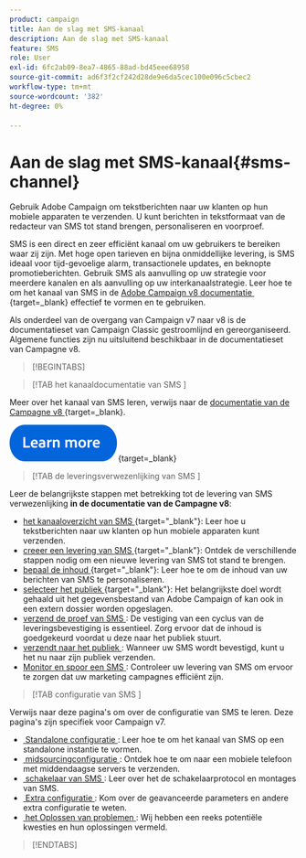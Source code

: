```yaml
---
product: campaign
title: Aan de slag met SMS-kanaal
description: Aan de slag met SMS-kanaal
feature: SMS
role: User
exl-id: 6fc2ab09-8ea7-4865-88ad-bd45eee68958
source-git-commit: ad6f3f2cf242d28de9e6da5cec100e096c5cbec2
workflow-type: tm+mt
source-wordcount: '382'
ht-degree: 0%

---
```


# Aan de slag met SMS-kanaal{#sms-channel}

Gebruik Adobe Campaign om tekstberichten naar uw klanten op hun mobiele apparaten te verzenden. U kunt berichten in tekstformaat van de redacteur van SMS tot stand brengen, personaliseren en voorproef.

SMS is een direct en zeer efficiënt kanaal om uw gebruikers te bereiken waar zij zijn. Met hoge open tarieven en bijna onmiddellijke levering, is SMS ideaal voor tijd-gevoelige alarm, transactionele updates, en beknopte promotieberichten. Gebruik SMS als aanvulling op uw strategie voor meerdere kanalen en als aanvulling op uw interkanaalstrategie. Leer hoe te om het kanaal van SMS in de [&#x200B; Adobe Campaign v8 documentatie &#x200B;](https://experienceleague.adobe.com/docs/campaign/campaign-v8/send/sms/sms.html){target=_blank} effectief te vormen en te gebruiken.

Als onderdeel van de overgang van Campaign v7 naar v8 is de documentatieset van Campaign Classic gestroomlijnd en gereorganiseerd. Algemene functies zijn nu uitsluitend beschikbaar in de documentatieset van Campagne v8.

>[!BEGINTABS]

>[!TAB  het kanaaldocumentatie van SMS ]

Meer over het kanaal van SMS leren, verwijs naar de [&#x200B; documentatie van de Campagne v8 &#x200B;](https://experienceleague.adobe.com/docs/campaign/campaign-v8/send/sms/sms.html){target=_blank}.


[![afbeelding](../../assets/do-not-localize/learn-more-button.svg)](https://experienceleague.adobe.com/docs/campaign/campaign-v8/send/sms/sms.html){target=_blank}


>[!TAB  de leveringsverwezenlijking van SMS ]

Leer de belangrijkste stappen met betrekking tot de levering van SMS verwezenlijking **in de documentatie van de Campagne v8**:

* [&#x200B; het kanaaloverzicht van SMS &#x200B;](https://experienceleague.adobe.com/docs/campaign/campaign-v8/send/sms/sms.html){target="_blank"}: Leer hoe u tekstberichten naar uw klanten op hun mobiele apparaten kunt verzenden.
* [&#x200B; creeer een levering van SMS &#x200B;](https://experienceleague.adobe.com/docs/campaign/campaign-v8/send/sms/create-sms/create-sms.html){target="_blank"}: Ontdek de verschillende stappen nodig om een nieuwe levering van SMS tot stand te brengen.
* [&#x200B; bepaal de inhoud &#x200B;](https://experienceleague.adobe.com/docs/campaign/campaign-v8/send/sms/create-sms/sms-content.html){target="_blank"}: Leer hoe te om de inhoud van uw berichten van SMS te personaliseren.
* [&#x200B; selecteer het publiek &#x200B;](https://experienceleague.adobe.com/docs/campaign/campaign-v8/send/sms/create-sms/sms-audience.html){target="_blank"}: Het belangrijkste doel wordt gehaald uit het gegevensbestand van Adobe Campaign of kan ook in een extern dossier worden opgeslagen.
* [&#x200B; verzend de proef van SMS &#x200B;](https://experienceleague.adobe.com/docs/campaign/campaign-v8/send/sms/validate-sms/sms-proofs.html): De vestiging van een cyclus van de leveringsbevestiging is essentieel. Zorg ervoor dat de inhoud is goedgekeurd voordat u deze naar het publiek stuurt.
* [&#x200B; verzendt naar het publiek &#x200B;](https://experienceleague.adobe.com/docs/campaign/campaign-v8/send/sms/validate-sms/sms-send.html): Wanneer uw SMS wordt bevestigd, kunt u het nu naar zijn publiek verzenden.
* [&#x200B; Monitor en spoor een SMS &#x200B;](https://experienceleague.adobe.com/docs/campaign/campaign-v8/send/sms/sms-monitor.html): Controleer uw levering van SMS om ervoor te zorgen dat uw marketing campagnes efficiënt zijn.


>[!TAB  configuratie van SMS ]

Verwijs naar deze pagina&#39;s om over de configuratie van SMS te leren. Deze pagina&#39;s zijn specifiek voor Campaign v7.

* [&#x200B; Standalone configuratie &#x200B;](sms-set-up.md): Leer hoe te om het kanaal van SMS op een standalone instantie te vormen.
* [&#x200B; midsourcingconfiguratie &#x200B;](sms-set-up-mid.md): Ontdek hoe te om naar een mobiele telefoon met middendaagse servers te verzenden.
* [&#x200B; schakelaar van SMS &#x200B;](sms-protocol.md): Leer over het de schakelaarprotocol en montages van SMS.
* [&#x200B; Extra configuratie &#x200B;](sms-send.md): Kom over de geavanceerde parameters en andere extra configuratie te weten.
* [&#x200B; het Oplossen van problemen &#x200B;](troubleshooting-sms.md): Wij hebben een reeks potentiële kwesties en hun oplossingen vermeld.

>[!ENDTABS]



<!--
Use Adobe Campaign to send personalized SMS messages.

Before starting sending SMS:

* Make sure recipient profiles contain at least a mobile phone in their profile.
* Learn more about the Adobe Campaign [Delivery best practices](delivery-best-practices.md).

The key steps to send a SMS are as follows:

* [Configure the SMS channel](sms-set-up.md)
* [Create a SMS delivery](sms-create.md)
* [Define the audience](sms-create.md#selecting-the-target-population)
* [Define the SMS content](sms-create.md#defining-the-sms-content)
* [Send, monitor and track SMS](sms-send.md)
* [Troubleshoot](troubleshooting-sms.md)

In addition, you need to be familiar with SMS protocol and settings. Walk through the connection set up between Adobe Campaign and a SMPP provider in [this document](sms-protocol.md)

For global information on how to create a delivery, refer to [this section](steps-about-delivery-creation-steps.md).

>[!NOTE]
>
>Adobe Campaign also lets you submit notifications on mobile terminals, via its **Adobe Campaign Mobile App Channel (NMAC)** option. 
> 
>For more on this, refer to the [Get started with mobile app channel](about-mobile-app-channel.md) section.
-->